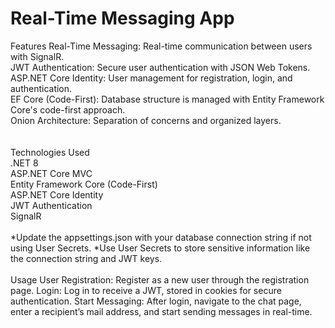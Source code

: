 # Real-Time Messaging App
Features Real-Time Messaging: Real-time communication between users with SignalR. <br>
JWT Authentication: Secure user authentication with JSON Web Tokens. <br>
ASP.NET Core Identity: User management for registration, login, and authentication. <br>
EF Core (Code-First): Database structure is managed with Entity Framework Core's code-first approach. <br>
Onion Architecture: Separation of concerns and organized layers.<br>
<br>
<br>
Technologies Used <br>
.NET 8 <br>
ASP.NET Core MVC <br>
Entity Framework Core (Code-First) <br>
ASP.NET Core Identity <br>
JWT Authentication <br>
SignalR 
<br>
<br>
*Update the appsettings.json with your database connection string if not using User Secrets. *Use User Secrets to store sensitive information like the connection string and JWT keys.
<br><br>
Usage User Registration: Register as a new user through the registration page. Login: Log in to receive a JWT, stored in cookies for secure authentication. Start Messaging: After login, navigate to the chat page, enter a recipient’s mail address, and start sending messages in real-time.
